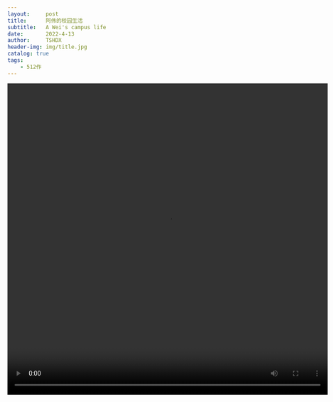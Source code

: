 ```yaml
---
layout:     post
title:      阿伟的校园生活
subtitle:   A Wei's campus life
date:       2022-4-13
author:     TSHDX
header-img: img/title.jpg
catalog: true
tags:
    - 512作
---
```


<video width="720" height="700" controls src="/img/1.mp4">

</video>

